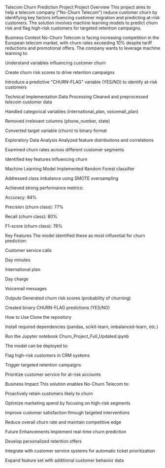 Telecom Churn Prediction Project
Project Overview
This project aims to help a telecom company ("No-Churn Telecom") reduce customer churn by identifying key factors influencing customer migration and predicting at-risk customers. The solution involves machine learning models to predict churn risk and flag high-risk customers for targeted retention campaigns.

Business Context
No-Churn Telecom is facing increasing competition in the European telecom market, with churn rates exceeding 10% despite tariff reductions and promotional offers. The company wants to leverage machine learning to:

Understand variables influencing customer churn

Create churn risk scores to drive retention campaigns

Introduce a predictive "CHURN-FLAG" variable (YES/NO) to identify at-risk customers

Technical Implementation
Data Processing
Cleaned and preprocessed telecom customer data

Handled categorical variables (international_plan, voicemail_plan)

Removed irrelevant columns (phone_number, state)

Converted target variable (churn) to binary format

Exploratory Data Analysis
Analyzed feature distributions and correlations

Examined churn rates across different customer segments

Identified key features influencing churn

Machine Learning Model
Implemented Random Forest classifier

Addressed class imbalance using SMOTE oversampling

Achieved strong performance metrics:

Accuracy: 94%

Precision (churn class): 77%

Recall (churn class): 80%

F1-score (churn class): 78%

Key Features
The model identified these as most influential for churn prediction:

Customer service calls

Day minutes

International plan

Day charge

Voicemail messages

Outputs
Generated churn risk scores (probability of churning)

Created binary CHURN-FLAG predictions (YES/NO)

How to Use
Clone the repository

Install required dependencies (pandas, scikit-learn, imbalanced-learn, etc.)

Run the Jupyter notebook Churn_Project_Full_Updated.ipynb

The model can be deployed to:

Flag high-risk customers in CRM systems

Trigger targeted retention campaigns

Prioritize customer service for at-risk accounts

Business Impact
This solution enables No-Churn Telecom to:

Proactively retain customers likely to churn

Optimize marketing spend by focusing on high-risk segments

Improve customer satisfaction through targeted interventions

Reduce overall churn rate and maintain competitive edge

Future Enhancements
Implement real-time churn prediction

Develop personalized retention offers

Integrate with customer service systems for automatic ticket prioritization

Expand feature set with additional customer behavior data
